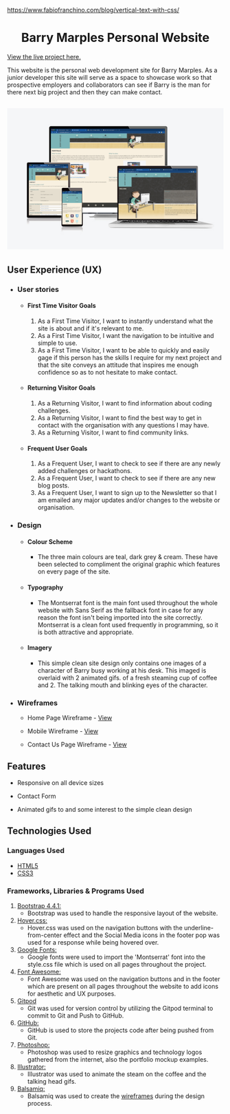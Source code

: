 



https://www.fabiofranchino.com/blog/vertical-text-with-css/

<h1 align="center">Barry Marples Personal Website</h1>

[View the live project here.](https://barrybeics.github.io/Project-One/)

This website is the personal web development site for Barry Marples. As a junior developer this site will serve as a space to showcase work so that prospective employers and collaborators can see if Barry is the man for there next big project and then they can make contact.

<h2 align="center"><img src="./readme-docs/portfolio-barry-marples.png"></h2>

## User Experience (UX)

-   ### User stories

    -   #### First Time Visitor Goals

        1. As a First Time Visitor, I want to instantly understand what the site is about and if it's relevant to me.
        2. As a First Time Visitor, I want the navigation to be intuitive and simple to use.
        3. As a First Time Visitor, I want to be able to quickly and easily gage if this person has the skills I require for my next project and that the site conveys an attitude that inspires me enough confidence so as to not hesitate to make contact.
	

    -   #### Returning Visitor Goals

        1. As a Returning Visitor, I want to find information about coding challenges.
        2. As a Returning Visitor, I want to find the best way to get in contact with the organisation with any questions I may have.
        3. As a Returning Visitor, I want to find community links.

    -   #### Frequent User Goals
        1. As a Frequent User, I want to check to see if there are any newly added challenges or hackathons.
        2. As a Frequent User, I want to check to see if there are any new blog posts.
        3. As a Frequent User, I want to sign up to the Newsletter so that I am emailed any major updates and/or changes to the website or organisation.




-   ### Design
    -   #### Colour Scheme
        -   The three main colours are teal, dark grey & cream. These have been selected to compliment the original graphic which features on every page of the site. 
    -   #### Typography
        -   The Montserrat font is the main font used throughout the whole website with Sans Serif as the fallback font in case for any reason the font isn't being imported into the site correctly. Montserrat is a clean font used frequently in programming, so it is both attractive and appropriate.
    -   #### Imagery
        -   This simple clean site design only contains one images of a character of Barry busy working at his desk. This imaged is overlaid with 2 animated gifs. 
of a fresh steaming cup of coffee and 2. The talking mouth and blinking eyes of the character.
*   ### Wireframes

    -   Home Page Wireframe - [View](./readme-docs/)

    -   Mobile Wireframe - [View](https://github.com/)

    -   Contact Us Page Wireframe - [View](https://github.com/)

## Features

-   Responsive on all device sizes

-   Contact Form

-   Animated gifs to and some interest to the simple clean design

## Technologies Used

### Languages Used

-   [HTML5](https://en.wikipedia.org/wiki/HTML5)
-   [CSS3](https://en.wikipedia.org/wiki/Cascading_Style_Sheets)

### Frameworks, Libraries & Programs Used

1. [Bootstrap 4.4.1:](https://getbootstrap.com/docs/4.4/getting-started/introduction/)
    - Bootstrap was used to handle the responsive layout of the website.
1. [Hover.css:](https://ianlunn.github.io/Hover/)
    - Hover.css was used on the navigation buttons with the underline-from-center effect and the Social Media icons in the footer pop was used for a response while being hovered over.
1. [Google Fonts:](https://fonts.google.com/)
    - Google fonts were used to import the 'Montserrat' font into the style.css file which is used on all pages throughout the project.
1. [Font Awesome:](https://fontawesome.com/)
    - Font Awesome was used on the navigation buttons and in the footer which are present on all pages throughout the website to add icons for aesthetic and UX purposes.
1. [Gitpod](https://gitpod.io/)
    - Git was used for version control by utilizing the Gitpod terminal to commit to Git and Push to GitHub.
1. [GitHub:](https://github.com/)
    - GitHub is used to store the projects code after being pushed from Git.
1. [Photoshop:](https://www.adobe.com/ie/products/photoshop.html)
    - Photoshop was used to resize graphics and technology logos gathered from the internet, also the portfolio mockup examples.
1. [Illustrator:](https://www.adobe.com/ie/products/illustrator.html)
    - Illustrator was used to animate the steam on the coffee and the talking head gifs.
1. [Balsamiq:](https://balsamiq.com/)
    - Balsamiq was used to create the [wireframes](https://github.com/) during the design process.
